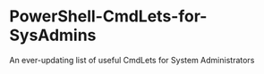 # PowerShell-CmdLets-for-SysAdmins
An ever-updating list of useful CmdLets for System Administrators
